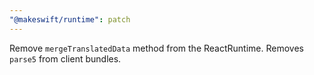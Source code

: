 ```yaml
---
"@makeswift/runtime": patch
---
```


Remove `mergeTranslatedData` method from the ReactRuntime. Removes `parse5` from client bundles.
